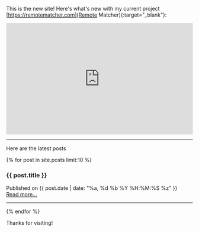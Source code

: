 
This is the new site! Here's what's new with my current project [https://remotematcher.com](Remote Matcher){:target="_blank"}:
<iframe title="Makerlog Embed" height="300" style="width:100%" scrolling="no" frameborder="0" allowtransparency="true" src="https://api.getmakerlog.com/users/3793/embed"></iframe>

---
Here are the latest posts

{% for post in site.posts limit:10 %}
<div>
<h3>{{ post.title }}</h3>
Published on {{ post.date | date: "%a, %d %b %Y %H:%M:%S %z" }}<br>
<a href="{{post.url | prepend:site.baseurl | prepend:site.url}}">Read more...</a>
</div>
<hr>
{% endfor %}

Thanks for visiting!
